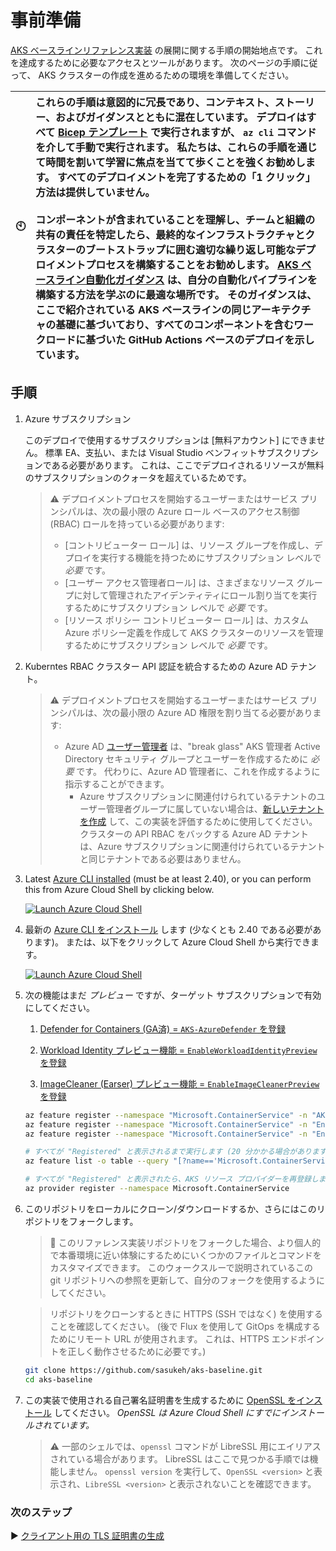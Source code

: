 # 事前準備

[AKS ベースラインリファレンス実装](./README.md) の展開に関する手順の開始地点です。 これを達成するために必要なアクセスとツールがあります。 次のページの手順に従って、 AKS クラスターの作成を進めるための環境を準備してください。

| :clock10: | これらの手順は意図的に冗長であり、コンテキスト、ストーリー、およびガイダンスとともに混在しています。 デプロイはすべて [Bicep テンプレート](https://learn.microsoft.com/azure/azure-resource-manager/bicep/overview) で実行されますが、 `az cli` コマンドを介して手動で実行されます。 私たちは、これらの手順を通じて時間を割いて学習に焦点を当てて歩くことを強くお勧めします。 すべてのデプロイメントを完了するための「1 クリック」方法は提供していません。<br><br>コンポーネントが含まれていることを理解し、チームと組織の共有の責任を特定したら、最終的なインフラストラクチャとクラスターのブートストラップに囲む適切な繰り返し可能なデプロイメントプロセスを構築することをお勧めします。 [AKS ベースライン自動化ガイダンス](https://github.com/Azure/aks-baseline-automation#aks-baseline-automation) は、自分の自動化パイプラインを構築する方法を学ぶのに最適な場所です。 そのガイダンスは、ここで紹介されている AKS ベースラインの同じアーキテクチャの基礎に基づいており、すべてのコンポーネントを含むワークロードに基づいた GitHub Actions ベースのデプロイを示しています。 |
|-----------|:--------------------------|

## 手順

1. Azure サブスクリプション

   このデプロイで使用するサブスクリプションは [無料アカウント] にできません。 標準 EA、支払い、または Visual Studio ベンフィットサブスクリプションである必要があります。 これは、ここでデプロイされるリソースが無料のサブスクリプションのクォータを超えているためです。

   > :warning: デプロイメントプロセスを開始するユーザーまたはサービス プリンシパルは、次の最小限の Azure ロール ベースのアクセス制御 (RBAC) ロールを持っている必要があります:
   >
   > * [コントリビューター ロール] は、リソース グループを作成し、デプロイを実行する機能を持つためにサブスクリプション レベルで _必要_ です。
   > * [ユーザー アクセス管理者ロール] は、さまざまなリソース グループに対して管理されたアイデンティティにロール割り当てを実行するためにサブスクリプション レベルで _必要_ です。
   > * [リソース ポリシー コントリビューター ロール] は、カスタム Azure ポリシー定義を作成して AKS クラスターのリソースを管理するためにサブスクリプション レベルで _必要_ です。

2. Kuberntes RBAC クラスター API 認証を統合するための Azure AD テナント。

   > :warning: デプロイメントプロセスを開始するユーザーまたはサービス プリンシパルは、次の最小限の Azure AD 権限を割り当てる必要があります:
   >
   > * Azure AD [ユーザー管理者](https://docs.microsoft.com/ja-jp/azure/active-directory/users-groups-roles/directory-assign-admin-roles#user-administrator-permissions) は、"break glass" AKS 管理者 Active Directory セキュリティ グループとユーザーを作成するために _必要_ です。 代わりに、Azure AD 管理者に、これを作成するように指示することができます。
   >   * Azure サブスクリプションに関連付けられているテナントのユーザー管理者グループに属していない場合は、[新しいテナントを作成](https://docs.microsoft.com/ja-jp/azure/active-directory/fundamentals/active-directory-access-create-new-tenant#create-a-new-tenant-for-your-organization) して、この実装を評価するために使用してください。 クラスターの API RBAC をバックする Azure AD テナントは、Azure サブスクリプションに関連付けられているテナントと同じテナントである必要はありません。

3. Latest [Azure CLI installed](https://learn.microsoft.com/cli/azure/install-azure-cli?view=azure-cli-latest) (must be at least 2.40), or you can perform this from Azure Cloud Shell by clicking below.

   [![Launch Azure Cloud Shell](https://learn.microsoft.com/azure/includes/media/cloud-shell-try-it/launchcloudshell.png)](https://shell.azure.com)

3. 最新の [Azure CLI をインストール](https://docs.microsoft.com/ja-jp/cli/azure/install-azure-cli?view=azure-cli-latest) します (少なくとも 2.40 である必要があります)。 または、以下をクリックして Azure Cloud Shell から実行できます。

   [![Launch Azure Cloud Shell](https://docs.microsoft.com/ja-jp/azure/includes/media/cloud-shell-try-it/launchcloudshell.png)](https://shell.azure.com)

4. 次の機能はまだ _プレビュー_ ですが、ターゲット サブスクリプションで有効にしてください。

   1. [Defender for Containers (GA済) = `AKS-AzureDefender` を登録](https://learn.microsoft.com/ja-jp/azure/defender-for-cloud/defender-for-containers-enable)

   2. [Workload Identity プレビュー機能 = `EnableWorkloadIdentityPreview` を登録](https://learn.microsoft.com/ja-jp/azure/aks/workload-identity-overview)

   3. [ImageCleaner (Earser) プレビュー機能 = `EnableImageCleanerPreview` を登録](https://learn.microsoft.com/ja-jp/azure/aks/image-cleaner?tabs=azure-cli)

   ```bash
   az feature register --namespace "Microsoft.ContainerService" -n "AKS-AzureDefender"
   az feature register --namespace "Microsoft.ContainerService" -n "EnableWorkloadIdentityPreview"
   az feature register --namespace "Microsoft.ContainerService" -n "EnableImageCleanerPreview"

   # すべてが "Registered" と表示されるまで実行します (20 分かかる場合があります)。
   az feature list -o table --query "[?name=='Microsoft.ContainerService/AKS-AzureDefender' || name=='Microsoft.ContainerService/EnableWorkloadIdentityPreview' || name=='Microsoft.ContainerService/EnableImageCleanerPreview'].{Name:name,State:properties.state}"

   # すべてが "Registered" と表示されたら、AKS リソース プロバイダーを再登録します。
   az provider register --namespace Microsoft.ContainerService
   ```

5. このリポジトリをローカルにクローン/ダウンロードするか、さらにはこのリポジトリをフォークします。

   > :twisted_rightwards_arrows: このリファレンス実装リポジトリをフォークした場合、より個人的で本番環境に近い体験にするためにいくつかのファイルとコマンドをカスタマイズできます。 このウォークスルーで説明されているこの git リポジトリへの参照を更新して、自分のフォークを使用するようにしてください。

   > リポジトリをクローンするときに HTTPS (SSH ではなく) を使用することを確認してください。 (後で Flux を使用して GitOps を構成するためにリモート URL が使用されます。 これは、HTTPS エンドポイントを正しく動作させるために必要です。)

   ```bash
   git clone https://github.com/sasukeh/aks-baseline.git
   cd aks-baseline
   ```

6. この実装で使用される自己署名証明書を生成するために [OpenSSL をインストール](https://github.com/openssl/openssl#download) してください。 _OpenSSL は Azure Cloud Shell にすでにインストールされています。_

   > :warning: 一部のシェルでは、`openssl` コマンドが LibreSSL 用にエイリアスされている場合があります。 LibreSSL はここで見つかる手順では機能しません。 `openssl version` を実行して、`OpenSSL <version>` と表示され、`LibreSSL <version>` と表示されないことを確認できます。

### 次のステップ

:arrow_forward: [クライアント用の TLS 証明書の生成 ](./02-ca-certificates.md)
